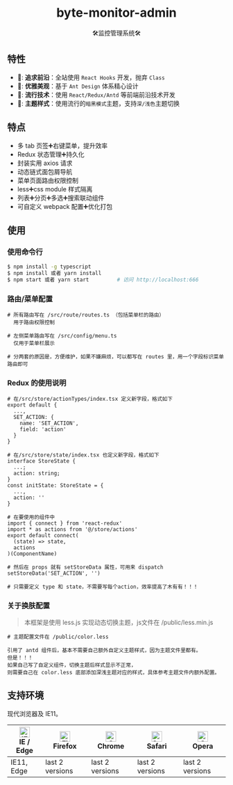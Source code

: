 <h1 align="center">byte-monitor-admin</h1>

<div align="center">🛠️监控管理系统🛠️</div>

## 特性

- 🚅: **追求前沿**：全站使用 `React Hooks` 开发，抛弃 `Class`
- 💎: **优雅美观**：基于 `Ant Design` 体系精心设计
- 🚀: **流行技术**：使用 `React/Redux/Antd` 等前端前沿技术开发
- 🎨: **主题样式**：使用流行的`暗黑模式`主题，支持`深/浅色`主题切换

## 特点

- 多 tab 页签➕右键菜单，提升效率
- Redux 状态管理➕持久化
- 封装实用 axios 请求
- 动态链式面包屑导航
- 菜单页面路由权限控制
- less➕css module 样式隔离
- 列表➕分页➕多选➕搜索联动组件
- 可自定义 webpack 配置➕优化打包

## 使用

### 使用命令行
```bash
$ npm install -g typescript
$ npm install 或者 yarn install
$ npm start 或者 yarn start         # 访问 http://localhost:666
```
### 路由/菜单配置
```
# 所有路由写在 /src/route/routes.ts （包括菜单栏的路由）
  用于路由权限控制

# 左侧菜单路由写在 /src/config/menu.ts
  仅用于菜单栏展示

# 分两套的原因是，方便维护，如果不嫌麻烦，可以都写在 routes 里，用一个字段标识菜单路由即可
```

### Redux 的使用说明
```
# 在/src/store/actionTypes/index.tsx 定义新字段，格式如下
export default {
  ...,
  SET_ACTION: {
    name: 'SET_ACTION',
    field: 'action'
  }
}

# 在/src/store/state/index.tsx 也定义新字段，格式如下
interface StoreState {
  ...;
  action: string;
}
const initState: StoreState = {
  ...,
  action: ''
}

# 在要使用的组件中
import { connect } from 'react-redux'
import * as actions from '@/store/actions'
export default connect(
  (state) => state,
  actions
)(ComponentName)

# 然后在 props 就有 setStoreData 属性，可用来 dispatch
setStoreData('SET_ACTION', '')

# 只需要定义 type 和 state，不需要写每个action，效率提高了木有有！！！
```


### 关于换肤配置
> 本框架是使用 less.js 实现动态切换主题，js文件在 /public/less.min.js
```
# 主题配置文件在 /public/color.less

引用了 antd 组件后，基本不需要自己额外自定义主题样式，因为主题文件里都有。
但是！！！
如果自己写了自定义组件，切换主题后样式显示不正常，
则需要自己在 color.less 底部添加深浅主题对应的样式，具体参考主题文件内额外配置。

```

## 支持环境

现代浏览器及 IE11。

| [<img src="https://raw.githubusercontent.com/alrra/browser-logos/master/src/edge/edge_48x48.png" alt="IE / Edge" width="24px" height="24px" />](http://godban.github.io/browsers-support-badges/)</br>IE / Edge | [<img src="https://raw.githubusercontent.com/alrra/browser-logos/master/src/firefox/firefox_48x48.png" alt="Firefox" width="24px" height="24px" />](http://godban.github.io/browsers-support-badges/)</br>Firefox | [<img src="https://raw.githubusercontent.com/alrra/browser-logos/master/src/chrome/chrome_48x48.png" alt="Chrome" width="24px" height="24px" />](http://godban.github.io/browsers-support-badges/)</br>Chrome | [<img src="https://raw.githubusercontent.com/alrra/browser-logos/master/src/safari/safari_48x48.png" alt="Safari" width="24px" height="24px" />](http://godban.github.io/browsers-support-badges/)</br>Safari | [<img src="https://raw.githubusercontent.com/alrra/browser-logos/master/src/opera/opera_48x48.png" alt="Opera" width="24px" height="24px" />](http://godban.github.io/browsers-support-badges/)</br>Opera |
| --------- | --------- | --------- | --------- | --------- |
| IE11, Edge| last 2 versions| last 2 versions| last 2 versions| last 2 versions
